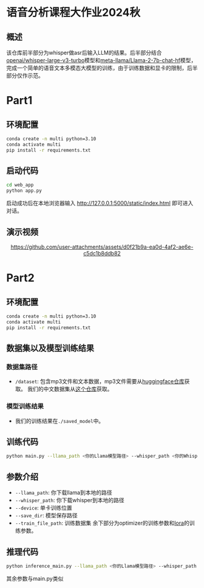# 语音分析课程大作业2024秋
## 概述
该仓库前半部分为whisper做asr后输入LLM的结果。后半部分结合[openai/whisper-large-v3-turbo](https://huggingface.co/openai/whisper-large-v3-turbo)模型和[meta-llama/Llama-2-7b-chat-hf](https://huggingface.co/meta-llama/Llama-2-7b-chat-hf)模型，完成一个简单的语音文本多模态大模型的训练，由于训练数据和显卡的限制，后半部分仅作示范。
# Part1
## 环境配置
```bash
conda create -n multi python=3.10
conda activate multi
pip install -r requirements.txt
```
## 启动代码
```bash
cd web_app
python app.py
```
启动成功后在本地浏览器输入 http://127.0.0.1:5000/static/index.html 即可进入对话。

## 演示视频
<div align="center">

https://github.com/user-attachments/assets/d0f21b9a-ea0d-4af2-ae6e-c5dc1b8ddb82

</div>

# Part2
## 环境配置
```bash
conda create -n multi python=3.10
conda activate multi
pip install -r requirements.txt
```

## 数据集以及模型训练结果
### 数据集路径
- `/dataset`: 包含mp3文件和文本数据，mp3文件需要从[huggingface仓库](https://huggingface.co/datasets/weiyezhimeng/audio-text-dataset)获取。
我们的中文数据集从[这个仓库](https://github.com/hikariming/chat-dataset-baseline)获取。
### 模型训练结果
- 我们的训练结果在`./saved_model`中。

## 训练代码
```bash
python main.py --llama_path <你的Llama模型路径> --whisper_path <你的Whisper模型路径>
```
## 参数介绍
- `--llama_path`: 你下载llama到本地的路径
- `--whisper_path`: 你下载whisper到本地的路径
- `--device`: 单卡训练位置
- `--save_dir`: 模型保存路径
- `--train_file_path`: 训练数据集
余下部分为optimizer的训练参数和[lora](https://arxiv.org/abs/2106.09685)的训练参数。

## 推理代码
```bash
python inference_main.py --llama_path <你的Llama模型路径> --whisper_path <你的Whisper模型路径> --audio_file_path <你的mp3文件> --max_new_tokens <回答最大token数>
```
其余参数与main.py类似
